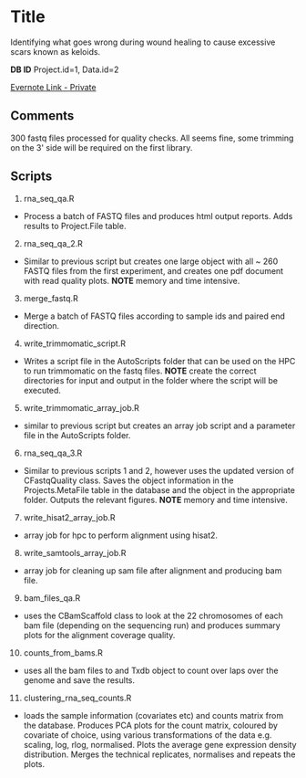 # Title
Identifying what goes wrong during wound healing to cause excessive scars known as keloids.

**DB ID** Project.id=1, Data.id=2  

[Evernote Link - Private](https://www.evernote.com/shard/s288/nl/38698211/0a8bc5dc-e07d-40e4-9077-725c94e97bcd?title=00%20Keloid%20RNA-Seq)
## Comments
300 fastq files processed for quality checks. All seems fine, some trimming on the 3' side will be required on the first library.  

## Scripts
1. rna_seq_qa.R
  * Process a batch of FASTQ files and produces html output reports. Adds results to Project.File table.  
2. rna_seq_qa_2.R 
  * Similar to previous script but creates one large object with all ~ 260 FASTQ files from the first experiment, and creates one pdf document with read quality plots. **NOTE** memory and time intensive.  
3. merge_fastq.R
  * Merge a batch of FASTQ files according to sample ids and paired end direction.  
4. write_trimmomatic_script.R
  * Writes a script file in the AutoScripts folder that can be used on the HPC to run trimmomatic on the fastq files. **NOTE** create the correct directories for input and output in the folder where the script will be executed.  
5. write_trimmomatic_array_job.R
  * similar to previous script but creates an array job script and a parameter file in the AutoScripts folder.  
6. rna_seq_qa_3.R  
  * Similar to previous scripts 1 and 2, however uses the updated version of CFastqQuality class. Saves the object information in the Projects.MetaFile table in the database and the object in the appropriate folder. Outputs the relevant figures. **NOTE** memory and time intensive.  
7. write_hisat2_array_job.R  
  * array job for hpc to perform alignment using hisat2.  
8. write_samtools_array_job.R  
  * array job for cleaning up sam file after alignment and producing bam file.  
9. bam_files_qa.R  
  * uses the CBamScaffold class to look at the 22 chromosomes of each bam file (depending on the sequencing run) and produces summary plots for the alignment coverage quality.  
10. counts_from_bams.R  
  * uses all the bam files to and Txdb object to count over laps over the genome and save the results.  
11. clustering_rna_seq_counts.R  
  * loads the sample information (covariates etc) and counts matrix from the database. Produces PCA plots for the count matrix, coloured by covariate of choice, using various transformations of the data e.g. scaling, log, rlog, normalised. Plots the average gene expression density distribution. Merges the technical replicates, normalises and repeats the plots.  
  

  
  

